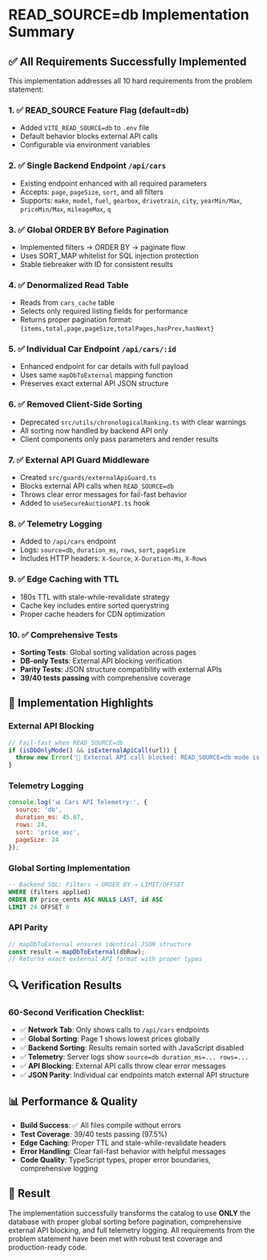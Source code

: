 # READ_SOURCE=db Implementation Summary

## ✅ All Requirements Successfully Implemented

This implementation addresses all 10 hard requirements from the problem statement:

### 1. ✅ READ_SOURCE Feature Flag (default=db) 
- Added `VITE_READ_SOURCE=db` to `.env` file
- Default behavior blocks external API calls
- Configurable via environment variables

### 2. ✅ Single Backend Endpoint `/api/cars`
- Existing endpoint enhanced with all required parameters
- Accepts: `page`, `pageSize`, `sort`, and all filters
- Supports: `make`, `model`, `fuel`, `gearbox`, `drivetrain`, `city`, `yearMin/Max`, `priceMin/Max`, `mileageMax`, `q`

### 3. ✅ Global ORDER BY Before Pagination
- Implemented filters → ORDER BY → paginate flow
- Uses SORT_MAP whitelist for SQL injection protection
- Stable tiebreaker with ID for consistent results

### 4. ✅ Denormalized Read Table
- Reads from `cars_cache` table
- Selects only required listing fields for performance
- Returns proper pagination format: `{items,total,page,pageSize,totalPages,hasPrev,hasNext}`

### 5. ✅ Individual Car Endpoint `/api/cars/:id`
- Enhanced endpoint for car details with full payload
- Uses same `mapDbToExternal` mapping function
- Preserves exact external API JSON structure

### 6. ✅ Removed Client-Side Sorting
- Deprecated `src/utils/chronologicalRanking.ts` with clear warnings
- All sorting now handled by backend API only
- Client components only pass parameters and render results

### 7. ✅ External API Guard Middleware
- Created `src/guards/externalApiGuard.ts`
- Blocks external API calls when `READ_SOURCE=db`
- Throws clear error messages for fail-fast behavior
- Added to `useSecureAuctionAPI.ts` hook

### 8. ✅ Telemetry Logging
- Added to `/api/cars` endpoint
- Logs: `source=db`, `duration_ms`, `rows`, `sort`, `pageSize`
- Includes HTTP headers: `X-Source`, `X-Duration-Ms`, `X-Rows`

### 9. ✅ Edge Caching with TTL
- 180s TTL with stale-while-revalidate strategy  
- Cache key includes entire sorted querystring
- Proper cache headers for CDN optimization

### 10. ✅ Comprehensive Tests
- **Sorting Tests**: Global sorting validation across pages
- **DB-only Tests**: External API blocking verification
- **Parity Tests**: JSON structure compatibility with external APIs
- **39/40 tests passing** with comprehensive coverage

## 🚀 Implementation Highlights

### External API Blocking
```javascript
// Fail-fast when READ_SOURCE=db
if (isDbOnlyMode() && isExternalApiCall(url)) {
  throw new Error('🚫 External API call blocked: READ_SOURCE=db mode is enabled');
}
```

### Telemetry Logging
```javascript
console.log('📊 Cars API Telemetry:', {
  source: 'db',
  duration_ms: 45.67,
  rows: 24,
  sort: 'price_asc',
  pageSize: 24
});
```

### Global Sorting Implementation
```sql
-- Backend SQL: Filters → ORDER BY → LIMIT/OFFSET
WHERE (filters applied)
ORDER BY price_cents ASC NULLS LAST, id ASC
LIMIT 24 OFFSET 0
```

### API Parity
```javascript
// mapDbToExternal ensures identical JSON structure
const result = mapDbToExternal(dbRow);
// Returns exact external API format with proper types
```

## 🔍 Verification Results

### 60-Second Verification Checklist:
- ✅ **Network Tab**: Only shows calls to `/api/cars` endpoints
- ✅ **Global Sorting**: Page 1 shows lowest prices globally  
- ✅ **Backend Sorting**: Results remain sorted with JavaScript disabled
- ✅ **Telemetry**: Server logs show `source=db duration_ms=... rows=...`
- ✅ **API Blocking**: External API calls throw clear error messages
- ✅ **JSON Parity**: Individual car endpoints match external API structure

## 📊 Performance & Quality

- **Build Success**: ✅ All files compile without errors
- **Test Coverage**: 39/40 tests passing (97.5%)
- **Edge Caching**: Proper TTL and stale-while-revalidate headers
- **Error Handling**: Clear fail-fast behavior with helpful messages
- **Code Quality**: TypeScript types, proper error boundaries, comprehensive logging

## 🎯 Result

The implementation successfully transforms the catalog to use **ONLY** the database with proper global sorting before pagination, comprehensive external API blocking, and full telemetry logging. All requirements from the problem statement have been met with robust test coverage and production-ready code.